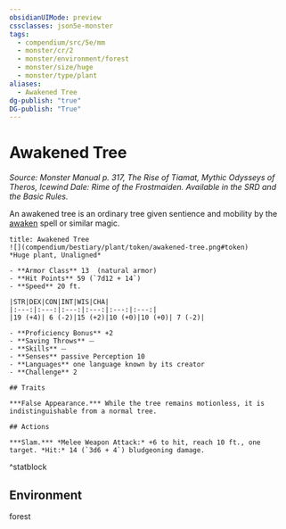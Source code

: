 ```yaml
---
obsidianUIMode: preview
cssclasses: json5e-monster
tags:
  - compendium/src/5e/mm
  - monster/cr/2
  - monster/environment/forest
  - monster/size/huge
  - monster/type/plant
aliases:
  - Awakened Tree
dg-publish: "true"
DG-publish: "True"
---
```

# Awakened Tree
*Source: Monster Manual p. 317, The Rise of Tiamat, Mythic Odysseys of Theros, Icewind Dale: Rime of the Frostmaiden. Available in the SRD and the Basic Rules.*  

An awakened tree is an ordinary tree given sentience and mobility by the [awaken](compendium/spells/awaken.md) spell or similar magic.

```ad-statblock
title: Awakened Tree
![](compendium/bestiary/plant/token/awakened-tree.png#token)
*Huge plant, Unaligned*

- **Armor Class** 13  (natural armor)
- **Hit Points** 59 (`7d12 + 14`)
- **Speed** 20 ft.

|STR|DEX|CON|INT|WIS|CHA|
|:---:|:---:|:---:|:---:|:---:|:---:|
|19 (+4)| 6 (-2)|15 (+2)|10 (+0)|10 (+0)| 7 (-2)|

- **Proficiency Bonus** +2
- **Saving Throws** ⏤
- **Skills** ⏤
- **Senses** passive Perception 10
- **Languages** one language known by its creator
- **Challenge** 2

## Traits

***False Appearance.*** While the tree remains motionless, it is indistinguishable from a normal tree.

## Actions

***Slam.*** *Melee Weapon Attack:* +6 to hit, reach 10 ft., one target. *Hit:* 14 (`3d6 + 4`) bludgeoning damage.
```
^statblock

## Environment

forest